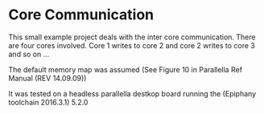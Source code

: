 # Core Communication

This small example project deals with the inter core communication. There are four cores involved. Core 1 writes to core 2 and core 2 writes to core 3 and so on ...
 
The default memory map was assumed (See Figure 10 in Parallella Ref Manual (REV 14.09.09))


It was tested on a headless parallella destkop board running the (Epiphany toolchain 2016.3.1) 5.2.0

